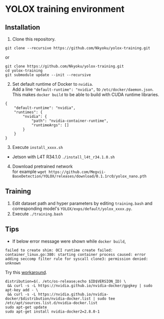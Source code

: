 # YOLOX training environment

## Installation
1. Clone this repository.
```
git clone --recursive https://github.com/Nkyoku/yolox-training.git
```
or
```
git clone https://github.com/Nkyoku/yolox-training.git
cd yolox-training
git submodule update --init --recursive
```

2. Set default runtime of Docker to `nvidia`.  
   Add a line `"default-runtime": "nvidia",` to `/etc/docker/daemon.json`.  
   This makes `docker build` to be able to build with CUDA runtime libraries.
```
{
    "default-runtime": "nvidia",
    "runtimes": {
        "nvidia": {
            "path": "nvidia-container-runtime",
            "runtimeArgs": []
        }
    }
}
```

3. Execute `install_xxxx.sh`
  - Jetson with L4T R34.1.0
    `./install_l4t_r34.1.0.sh`

4. Download pretrained network  
  for example `wget https://github.com/Megvii-BaseDetection/YOLOX/releases/download/0.1.1rc0/yolox_nano.pth`

## Training
1. Edit dataset path and hyper parameters by editing `training.bash` and corresponding model's `YOLOX/exps/default/yolox_xxxx.py`.
2. Execute `./training.bash`

## Tips
- If below error message were shown while `docker build`, 
```
failed to create shim: OCI runtime create failed: container_linux.go:380: starting container process caused: error adding seccomp filter rule for syscall clone3: permission denied: unknown
```
  Try this [workaround](https://github.com/dusty-nv/jetson-containers/issues/108#issuecomment-995090398).
```
distribution=$(. /etc/os-release;echo $ID$VERSION_ID) \
 && curl -s -L https://nvidia.github.io/nvidia-docker/gpgkey | sudo apt-key add - \
 && curl -s -L https://nvidia.github.io/nvidia-docker/$distribution/nvidia-docker.list | sudo tee /etc/apt/sources.list.d/nvidia-docker.list
sudo apt-get update
sudo apt-get install nvidia-docker2=2.8.0-1
```
